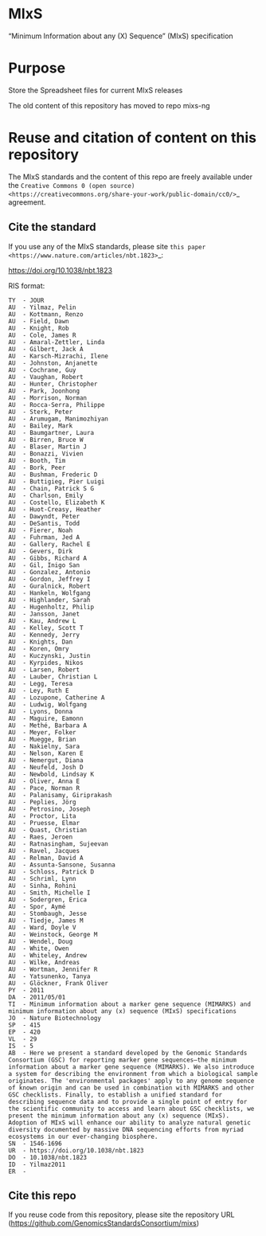 

# MIxS
“Minimum Information about any (X) Sequence” (MIxS) specification

# Purpose

Store the Spreadsheet files for current MIxS releases

The old content of this repository has moved to repo mixs-ng

# Reuse and citation of content on this repository

The MIxS standards and the content of this repo are freely available under the `Creative Commons 0 (open source) <https://creativecommons.org/share-your-work/public-domain/cc0/>`_ agreement. 


## Cite the standard

If you use any of the MIxS standards, please site `this paper <https://www.nature.com/articles/nbt.1823>`_:

https://doi.org/10.1038/nbt.1823

RIS format:

```
TY  - JOUR
AU  - Yilmaz, Pelin
AU  - Kottmann, Renzo
AU  - Field, Dawn
AU  - Knight, Rob
AU  - Cole, James R
AU  - Amaral-Zettler, Linda
AU  - Gilbert, Jack A
AU  - Karsch-Mizrachi, Ilene
AU  - Johnston, Anjanette
AU  - Cochrane, Guy
AU  - Vaughan, Robert
AU  - Hunter, Christopher
AU  - Park, Joonhong
AU  - Morrison, Norman
AU  - Rocca-Serra, Philippe
AU  - Sterk, Peter
AU  - Arumugam, Manimozhiyan
AU  - Bailey, Mark
AU  - Baumgartner, Laura
AU  - Birren, Bruce W
AU  - Blaser, Martin J
AU  - Bonazzi, Vivien
AU  - Booth, Tim
AU  - Bork, Peer
AU  - Bushman, Frederic D
AU  - Buttigieg, Pier Luigi
AU  - Chain, Patrick S G
AU  - Charlson, Emily
AU  - Costello, Elizabeth K
AU  - Huot-Creasy, Heather
AU  - Dawyndt, Peter
AU  - DeSantis, Todd
AU  - Fierer, Noah
AU  - Fuhrman, Jed A
AU  - Gallery, Rachel E
AU  - Gevers, Dirk
AU  - Gibbs, Richard A
AU  - Gil, Inigo San
AU  - Gonzalez, Antonio
AU  - Gordon, Jeffrey I
AU  - Guralnick, Robert
AU  - Hankeln, Wolfgang
AU  - Highlander, Sarah
AU  - Hugenholtz, Philip
AU  - Jansson, Janet
AU  - Kau, Andrew L
AU  - Kelley, Scott T
AU  - Kennedy, Jerry
AU  - Knights, Dan
AU  - Koren, Omry
AU  - Kuczynski, Justin
AU  - Kyrpides, Nikos
AU  - Larsen, Robert
AU  - Lauber, Christian L
AU  - Legg, Teresa
AU  - Ley, Ruth E
AU  - Lozupone, Catherine A
AU  - Ludwig, Wolfgang
AU  - Lyons, Donna
AU  - Maguire, Eamonn
AU  - Methé, Barbara A
AU  - Meyer, Folker
AU  - Muegge, Brian
AU  - Nakielny, Sara
AU  - Nelson, Karen E
AU  - Nemergut, Diana
AU  - Neufeld, Josh D
AU  - Newbold, Lindsay K
AU  - Oliver, Anna E
AU  - Pace, Norman R
AU  - Palanisamy, Giriprakash
AU  - Peplies, Jörg
AU  - Petrosino, Joseph
AU  - Proctor, Lita
AU  - Pruesse, Elmar
AU  - Quast, Christian
AU  - Raes, Jeroen
AU  - Ratnasingham, Sujeevan
AU  - Ravel, Jacques
AU  - Relman, David A
AU  - Assunta-Sansone, Susanna
AU  - Schloss, Patrick D
AU  - Schriml, Lynn
AU  - Sinha, Rohini
AU  - Smith, Michelle I
AU  - Sodergren, Erica
AU  - Spor, Aymé
AU  - Stombaugh, Jesse
AU  - Tiedje, James M
AU  - Ward, Doyle V
AU  - Weinstock, George M
AU  - Wendel, Doug
AU  - White, Owen
AU  - Whiteley, Andrew
AU  - Wilke, Andreas
AU  - Wortman, Jennifer R
AU  - Yatsunenko, Tanya
AU  - Glöckner, Frank Oliver
PY  - 2011
DA  - 2011/05/01
TI  - Minimum information about a marker gene sequence (MIMARKS) and minimum information about any (x) sequence (MIxS) specifications
JO  - Nature Biotechnology
SP  - 415
EP  - 420
VL  - 29
IS  - 5
AB  - Here we present a standard developed by the Genomic Standards Consortium (GSC) for reporting marker gene sequences—the minimum information about a marker gene sequence (MIMARKS). We also introduce a system for describing the environment from which a biological sample originates. The 'environmental packages' apply to any genome sequence of known origin and can be used in combination with MIMARKS and other GSC checklists. Finally, to establish a unified standard for describing sequence data and to provide a single point of entry for the scientific community to access and learn about GSC checklists, we present the minimum information about any (x) sequence (MIxS). Adoption of MIxS will enhance our ability to analyze natural genetic diversity documented by massive DNA sequencing efforts from myriad ecosystems in our ever-changing biosphere.
SN  - 1546-1696
UR  - https://doi.org/10.1038/nbt.1823
DO  - 10.1038/nbt.1823
ID  - Yilmaz2011
ER  - 
```

## Cite this repo

If you reuse code from this repository, please site the repository URL (https://github.com/GenomicsStandardsConsortium/mixs)
